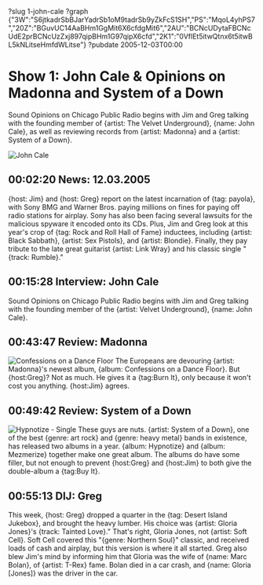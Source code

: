 ?slug 1-john-cale
?graph {"3W":"S6jtkadrSbBJarYadrSb1oM9tadrSb9yZkFcS1SH","PS":"MqoL4yhPS7","20Z":"BGuvUC14AaBHm1GgMit6X6cfdgMit6","2AU":"BCNcUDytaFBCNcUdE2prBCNcUzZxj897qipBHm1G97qipX6cfd","2K1":"0VflEt5itwQtnx6t5itwBL5kNLitseHmfdWLitse"}
?pubdate 2005-12-03T00:00

# Show 1: John Cale & Opinions on Madonna and System of a Down
Sound Opinions on Chicago Public Radio begins with Jim and Greg talking with the founding member of {artist: The Velvet Underground}, {name: John Cale}, as well as reviewing records from {artist: Madonna} and a {artist: System of a Down}.

![John Cale](https://static.soundopinions.org/images/2005/johncale.jpg)

## 00:02:20 News: 12.03.2005
{host: Jim} and {host: Greg} report on the latest incarnation of {tag: payola}, with Sony BMG and Warner Bros. paying millions on fines for paying off radio stations for airplay. Sony has also been facing several lawsuits for the malicious spyware it encoded onto its CDs. Plus, Jim and Greg look at this year's crop of {tag: Rock and Roll Hall of Fame} inductees, including {artist: Black Sabbath}, {artist: Sex Pistols}, and {artist: Blondie}. Finally, they pay tribute to the late great guitarist {artist: Link Wray} and his classic single "{track: Rumble}."

## 00:15:28 Interview: John Cale 
Sound Opinions on Chicago Public Radio begins with Jim and Greg talking with the founding member of the {artist: Velvet Underground}, {name: John Cale}.

## 00:43:47 Review: Madonna
![Confessions on a Dance Floor](https://static.soundopinions.org/assets/1/20Z0.jpg)
The Europeans are devouring {artist: Madonna}'s newest album, {album: Confessions on a Dance Floor}. But {host:Greg}? Not as much. He gives it a {tag:Burn It}, only because it won't cost you anything. {host:Jim} agrees.

## 00:49:42 Review: System of a Down
![Hypnotize - Single](https://static.soundopinions.org/assets/1/2AU0.jpg)
These guys are nuts. {artist: System of a Down}, one of the best {genre: art rock} and {genre: heavy metal} bands in existence, has released two albums in a year. {album: Hypnotize} and {album: Mezmerize} together make one great album. The albums do have some filler, but not enough to prevent {host:Greg} and {host:Jim} to both give the double-album a {tag:Buy It}. 

## 00:55:13 DIJ: Greg
This week, {host: Greg} dropped a quarter in the {tag: Desert Island Jukebox}, and brought the heavy lumber. His choice was {artist: Gloria Jones}'s {track: Tainted Love}." That's right, Gloria Jones, not {artist: Soft Cell}. Soft Cell covered this "{genre: Northern Soul}" classic, and received loads of cash and airplay, but this version is where it all started. Greg also blew Jim's mind by informing him that Gloria was the wife of {name: Marc Bolan}, of {artist: T-Rex} fame. Bolan died in a car crash, and {name: Gloria [Jones]} was the driver in the car.